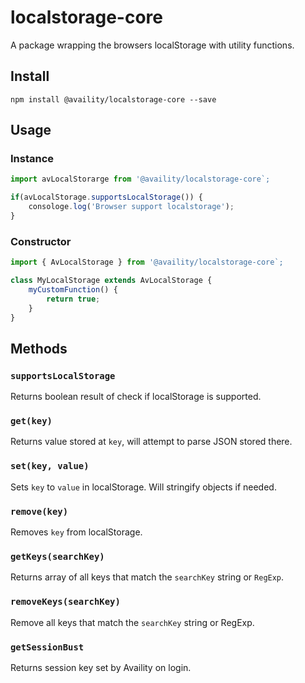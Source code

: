 # localstorage-core

A package wrapping the browsers localStorage with utility functions.

## Install

`npm install @availity/localstorage-core --save`

## Usage

### Instance
```js
import avLocalStorarge from '@availity/localstorage-core`;

if(avLocalStorage.supportsLocalStorage()) {
    consologe.log('Browser support localstorage');
}
```

### Constructor
```js
import { AvLocalStorage } from '@availity/localstorage-core`;

class MyLocalStorage extends AvLocalStorage {
    myCustomFunction() {
        return true;
    }
}
```

## Methods

### `supportsLocalStorage`
Returns boolean result of check if localStorage is supported.

### `get(key)`
Returns value stored at `key`, will attempt to parse JSON stored there.

### `set(key, value)`
Sets `key` to `value` in localStorage. Will stringify objects if needed.

### `remove(key)`
Removes `key` from localStorage.

### `getKeys(searchKey)`
Returns array of all keys that match the `searchKey` string or `RegExp`.

### `removeKeys(searchKey)`
Remove all keys that match the `searchKey` string or RegExp.

### `getSessionBust`
Returns session key set by Availity on login.
